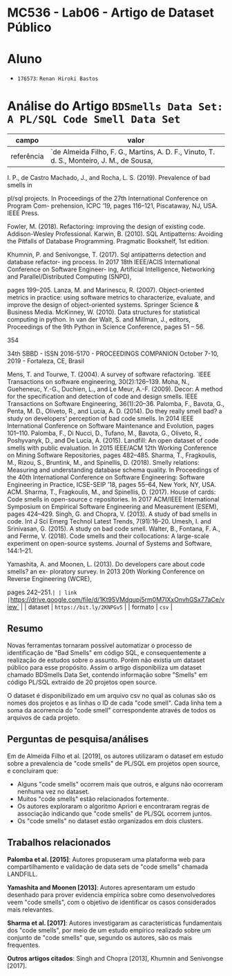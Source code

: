# MC536 - Lab06 - Artigo de Dataset Público

# Aluno
* `176573`: `Renan Hiroki Bastos`

# Análise do Artigo `BDSmells Data Set: A PL/SQL Code Smell Data Set`

| campo | valor |
|------------|----------------------------------------|
| referência | `de Almeida Filho, F. G., Martins, A. D. F., Vinuto, T. d. S., Monteiro, J. M., de Sousa,
I. P., de Castro Machado, J., and Rocha, L. S. (2019). Prevalence of bad smells in

pl/sql projects. In Proceedings of the 27th International Conference on Program Com-
prehension, ICPC ’19, pages 116–121, Piscataway, NJ, USA. IEEE Press.

Fowler, M. (2018). Refactoring: improving the design of existing code. Addison-Wesley
Professional.
Karwin, B. (2010). SQL Antipatterns: Avoiding the Pitfalls of Database Programming.
Pragmatic Bookshelf, 1st edition.

Khumnin, P. and Senivongse, T. (2017). Sql antipatterns detection and database refactor-
ing process. In 2017 18th IEEE/ACIS International Conference on Software Engineer-
ing, Artificial Intelligence, Networking and Parallel/Distributed Computing (SNPD),

pages 199–205.
Lanza, M. and Marinescu, R. (2007). Object-oriented metrics in practice: using software
metrics to characterize, evaluate, and improve the design of object-oriented systems.
Springer Science & Business Media.
McKinney, W. (2010). Data structures for statistical computing in python. In van der Walt,
S. and Millman, J., editors, Proceedings of the 9th Python in Science Conference, pages
51 – 56.

354

34th SBBD - ISSN 2016-5170 - PROCEEDINGS COMPANION October 7-10, 2019 - Fortaleza, CE, Brasil

Mens, T. and Tourwe, T. (2004). A survey of software refactoring.  ́ IEEE Transactions on
software engineering, 30(2):126–139.
Moha, N., Gueheneuc, Y.-G., Duchien, L., and Le Meur, A.-F. (2009). Decor: A method
for the specification and detection of code and design smells. IEEE Transactions on
Software Engineering, 36(1):20–36.
Palomba, F., Bavota, G., Penta, M. D., Oliveto, R., and Lucia, A. D. (2014). Do they
really smell bad? a study on developers’ perception of bad code smells. In 2014 IEEE
International Conference on Software Maintenance and Evolution, pages 101–110.
Palomba, F., Di Nucci, D., Tufano, M., Bavota, G., Oliveto, R., Poshyvanyk, D., and De
Lucia, A. (2015). Landfill: An open dataset of code smells with public evaluation.
In 2015 IEEE/ACM 12th Working Conference on Mining Software Repositories, pages
482–485.
Sharma, T., Fragkoulis, M., Rizou, S., Bruntink, M., and Spinellis, D. (2018). Smelly
relations: Measuring and understanding database schema quality. In Proceedings of
the 40th International Conference on Software Engineering: Software Engineering in
Practice, ICSE-SEIP ’18, pages 55–64, New York, NY, USA. ACM.
Sharma, T., Fragkoulis, M., and Spinellis, D. (2017). House of cards: Code smells in
open-source c repositories. In 2017 ACM/IEEE International Symposium on Empirical
Software Engineering and Measurement (ESEM), pages 424–429.
Singh, G. and Chopra, V. (2013). A study of bad smells in code. Int J Sci Emerg Technol
Latest Trends, 7(91):16–20.
Umesh, I. and Srinivasan, G. (2015). A study on bad code smell.
Walter, B., Fontana, F. A., and Ferme, V. (2018). Code smells and their collocations:
A large-scale experiment on open-source systems. Journal of Systems and Software,
144:1–21.

Yamashita, A. and Moonen, L. (2013). Do developers care about code smells? an ex-
ploratory survey. In 2013 20th Working Conference on Reverse Engineering (WCRE),

pages 242–251.` |
| link       | `https://drive.google.com/file/d/1Kt95VMdqupj5rm0M7IXxOnvhGSx77aCe/view` |
| dataset | `https://bit.ly/2KNPGv5` |
| formato | `csv` |

## Resumo

Novas ferramentas tornaram possível automatizar o processo de identificação de "Bad Smells" em código SQL, e consequentemente a realização de estudos sobre o assunto. Porém não existia um dataset público para esse propósito. Assim o artigo disponibiliza um dataset chamado BDSmells Data Set, contendo informação sobre "Smells" em código PL/SQL extraido de 20 projetos open source.

O dataset é disponibilizado em um arquivo csv no qual as colunas são os nomes dos projetos e as linhas o ID de cada "code smell". Cada linha tem a soma da acorrencia do "code smell" correspondente através de todos os arquivos de cada projeto.

## Perguntas de pesquisa/análises

Em de Almeida Filho et al. [2019], os autores utilizaram o dataset em estudo sobre a prevalencia de "code smells" de PL/SQL em projetos open source, e concluiram que:
* Alguns "code smells" ocorrem mais que outros, e alguns não ocorreram nenhuma vez no dataset.
* Muitos "code smells" estão relacionados fortemente.
* Os autores exploraram o algoritmo Apriori e encontraram regras de associação indicando que "code smells" de PL/SQL ocorrem juntos.
* Os "code smells" no dataset estão organizados em dois clusters.

## Trabalhos relacionados

**Palomba et al. [2015]**: Autores propuseram uma plataforma web para compartilhamento e validação de data sets de "code smells" chamada LANDFILL.

**Yamashita and Moonen [2013]**: Autores apresentaram um estudo desenhado para prover evidencia empírica sobre como desenvolvedores veem "code smells", com o objetivo de identificar os casos considerados mais relevantes.

**Sharma et al. [2017]**: Autores investigaram as características fundamentais dos "code smells", por meio de um estudo empírico realizado sobre um conjunto de "code smells" que, segundo os autores, são os mais frequentes.

**Outros artigos citados**: Singh and Chopra [2013], Khumnin and Senivongse [2017].
